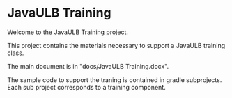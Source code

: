 # JavaULB Training

Welcome to the JavaULB Training project. 

This project contains the materials necessary to support a JavaULB training class.

The main document is in "docs/JavaULB Training.docx". 

The sample code to support the traning is contained in gradle subprojects. 
Each sub project corresponds to a training component.





